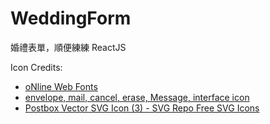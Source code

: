 # WeddingForm
婚禮表單，順便練練 ReactJS

Icon Credits:
* [oNline Web Fonts](http://www.onlinewebfonts.com)
* [envelope, mail, cancel, erase, Message, interface icon](https://www.shareicon.net/envelope-mail-cancel-erase-message-interface-709339)
* [Postbox Vector SVG Icon (3) - SVG Repo Free SVG Icons](https://www.svgrepo.com/svg/298807/postbox)
